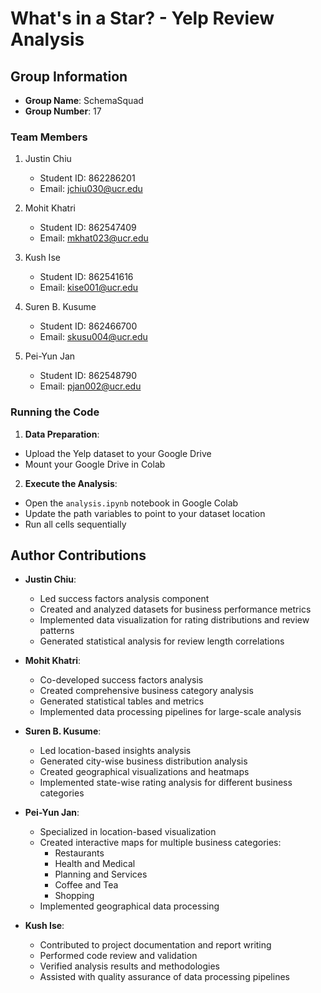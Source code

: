 # What's in a Star? - Yelp Review Analysis

## Group Information
- **Group Name**: SchemaSquad
- **Group Number**: 17

### Team Members
1. Justin Chiu
   - Student ID: 862286201
   - Email: jchiu030@ucr.edu

2. Mohit Khatri
   - Student ID: 862547409
   - Email: mkhat023@ucr.edu

3. Kush Ise
   - Student ID: 862541616
   - Email: kise001@ucr.edu

4. Suren B. Kusume
   - Student ID: 862466700
   - Email: skusu004@ucr.edu

5. Pei-Yun Jan
   - Student ID: 862548790
   - Email: pjan002@ucr.edu

### Running the Code
1. **Data Preparation**:
 - Upload the Yelp dataset to your Google Drive
 - Mount your Google Drive in Colab

2. **Execute the Analysis**:
 - Open the `analysis.ipynb` notebook in Google Colab
 - Update the path variables to point to your dataset location
 - Run all cells sequentially


## Author Contributions

- **Justin Chiu**: 
  - Led success factors analysis component
  - Created and analyzed datasets for business performance metrics
  - Implemented data visualization for rating distributions and review patterns
  - Generated statistical analysis for review length correlations

- **Mohit Khatri**:
  - Co-developed success factors analysis
  - Created comprehensive business category analysis
  - Generated statistical tables and metrics
  - Implemented data processing pipelines for large-scale analysis

- **Suren B. Kusume**:
  - Led location-based insights analysis
  - Generated city-wise business distribution analysis
  - Created geographical visualizations and heatmaps
  - Implemented state-wise rating analysis for different business categories

- **Pei-Yun Jan**:
  - Specialized in location-based visualization
  - Created interactive maps for multiple business categories:
    - Restaurants
    - Health and Medical
    - Planning and Services
    - Coffee and Tea
    - Shopping
  - Implemented geographical data processing

- **Kush Ise**:
  - Contributed to project documentation and report writing
  - Performed code review and validation
  - Verified analysis results and methodologies
  - Assisted with quality assurance of data processing pipelines

